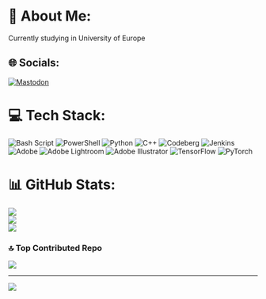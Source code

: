 # 💫 About Me:

Currently studying in University of Europe

## 🌐 Socials:

[![Mastodon](https://img.shields.io/badge/-MASTODON-%232B90D9?logo=mastodon&logoColor=white)](https://mastodon.social/@d_baz)

# 💻 Tech Stack:

![Bash Script](https://img.shields.io/badge/bash_script-%23121011.svg?style=flat&logo=gnu-bash&logoColor=white) ![PowerShell](https://img.shields.io/badge/PowerShell-%235391FE.svg?style=flat&logo=powershell&logoColor=white) ![Python](https://img.shields.io/badge/python-3670A0?style=flat&logo=python&logoColor=ffdd54) ![C++](https://img.shields.io/badge/c++-%2300599C.svg?style=flat&logo=c%2B%2B&logoColor=white) ![Codeberg](https://img.shields.io/badge/Codeberg-2185D0?style=flat&logo=Codeberg&logoColor=white) ![Jenkins](https://img.shields.io/badge/jenkins-%232C5263.svg?style=flat&logo=jenkins&logoColor=white) ![Adobe](https://img.shields.io/badge/adobe-%23FF0000.svg?style=flat&logo=adobe&logoColor=white) ![Adobe Lightroom](https://img.shields.io/badge/Adobe%20Lightroom-31A8FF.svg?style=flat&logo=Adobe%20Lightroom&logoColor=white) ![Adobe Illustrator](https://img.shields.io/badge/adobe%20illustrator-%23FF9A00.svg?style=flat&logo=adobe%20illustrator&logoColor=white) ![TensorFlow](https://img.shields.io/badge/TensorFlow-%23FF6F00.svg?style=flat&logo=TensorFlow&logoColor=white) ![PyTorch](https://img.shields.io/badge/PyTorch-%23EE4C2C.svg?style=flat&logo=PyTorch&logoColor=white)

# 📊 GitHub Stats:

![](https://github-readme-stats.vercel.app/api?username=D-BAZ&theme=catppuccin_mocha&hide_border=false&include_all_commits=true&count_private=true)<br/>
![](https://nirzak-streak-stats.vercel.app/?user=D-BAZ&theme=catppuccin_mocha&hide_border=false)<br/>
![](https://github-readme-stats.vercel.app/api/top-langs/?username=D-BAZ&theme=catppuccin_mocha&hide_border=false&include_all_commits=true&count_private=true&layout=compact)

### 🔝 Top Contributed Repo

![](https://github-contributor-stats.vercel.app/api?username=D-BAZ&limit=5&theme=catppuccin_mocha&combine_all_yearly_contributions=true)

---

[![](https://visitcount.itsvg.in/api?id=D-BAZ&icon=1&color=3)](https://visitcount.itsvg.in)

<!-- Proudly created with GPRM ( https://gprm.itsvg.in ) -->
